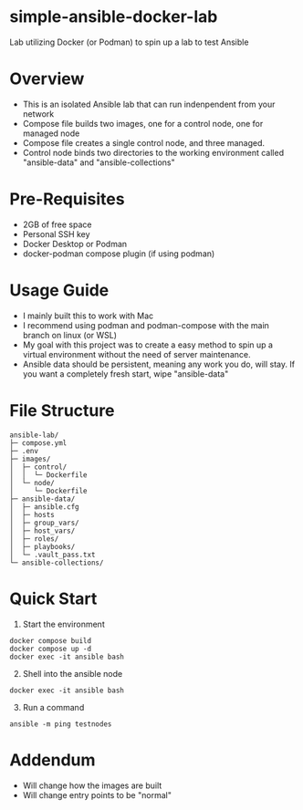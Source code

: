 # simple-ansible-docker-lab
Lab utilizing Docker (or Podman) to spin up a lab to test Ansible

# Overview
* This is an isolated Ansible lab that can run indenpendent from your network
* Compose file builds two images, one for a control node, one for managed node
* Compose file creates a single control node, and three managed.
* Control node binds two directories to the working environment called "ansible-data" and "ansible-collections"

# Pre-Requisites
* 2GB of free space
* Personal SSH key
* Docker Desktop or Podman
* docker-podman compose plugin (if using podman)

# Usage Guide
* I mainly built this to work with Mac
* I recommend using podman and podman-compose with the main branch on linux (or WSL)
* My goal with this project was to create a easy method to spin up a virtual environment without the need of server maintenance.
* Ansible data should be persistent, meaning any work you do, will stay. If you want a completely fresh start, wipe "ansible-data"

# File Structure

```
ansible-lab/
├─ compose.yml
├─ .env
├─ images/
│  ├─ control/
│  │  └─ Dockerfile
│  └─ node/
│     └─ Dockerfile
├─ ansible-data/
│  ├─ ansible.cfg
│  ├─ hosts
│  ├─ group_vars/
│  ├─ host_vars/
│  ├─ roles/
│  ├─ playbooks/
│  └─ .vault_pass.txt
└─ ansible-collections/
```

# Quick Start
1. Start the environment
```
docker compose build
docker compose up -d
docker exec -it ansible bash
```
2. Shell into the ansible node
```
docker exec -it ansible bash
```

3. Run a command
```
ansible -m ping testnodes
```

# Addendum
* Will change how the images are built
* Will change entry points to be "normal"

